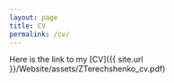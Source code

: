 ```yaml
---
layout: page
title: CV
permalink: /cv/
---
```


Here is the link to my [CV]({{ site.url }}/Website/assets/ZTerechshenko_cv.pdf) 

